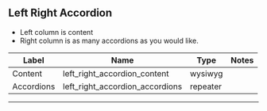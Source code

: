 ## Left Right Accordion
- Left column is content
- Right column is as many accordions as you would like.

<table class="ll-fields-table">
  <thead>
    <th>Label</th>
    <th>Name</th>
    <th>Type</th>
    <th>Notes</th>
  </thead>
  <tbody>
        <tr>
          <td>Content</td>
          <td>left_right_accordion_content</td>
          <td>wysiwyg</td>
          <td></td>
        </tr>
        <tr>
          <td>Accordions</td>
          <td>left_right_accordion_accordions</td>
          <td>repeater</td>
          <td></td>
        </tr>
  </tbody>
</table>

***
